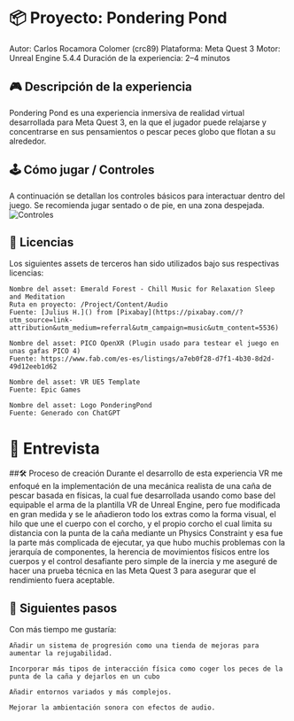 # 📦 Proyecto: Pondering Pond
Autor: Carlos Rocamora Colomer (crc89)
Plataforma: Meta Quest 3
Motor: Unreal Engine 5.4.4
Duración de la experiencia: 2–4 minutos

## 🎮 Descripción de la experiencia
Pondering Pond es una experiencia inmersiva de realidad virtual desarrollada para Meta Quest 3, en la que el jugador puede relajarse y concentrarse en sus pensamientos o pescar peces globo que flotan a su alrededor.

## 🕹️ Cómo jugar / Controles
A continuación se detallan los controles básicos para interactuar dentro del juego. Se recomienda jugar sentado o de pie, en una zona despejada.
![Controles](https://github.com/user-attachments/assets/26b72b5f-4199-4293-9565-33d2aa71ac53)


## 📜 Licencias
Los siguientes assets de terceros han sido utilizados bajo sus respectivas licencias:

    Nombre del asset: Emerald Forest - Chill Music for Relaxation Sleep and Meditation
    Ruta en proyecto: /Project/Content/Audio
    Fuente: [Julius H.]() from [Pixabay](https://pixabay.com//?utm_source=link-attribution&utm_medium=referral&utm_campaign=music&utm_content=5536)

    Nombre del asset: PICO OpenXR (Plugin usado para testear el juego en unas gafas PICO 4)
    Fuente: https://www.fab.com/es-es/listings/a7eb0f28-d7f1-4b30-8d2d-49d12eeb1d62

    Nombre del asset: VR UE5 Template
    Fuente: Epic Games

    Nombre del asset: Logo PonderingPond
    Fuente: Generado con ChatGPT



# 🎤 Entrevista
##🛠️ Proceso de creación
Durante el desarrollo de esta experiencia VR me enfoqué en la implementación de una mecánica realista de una caña de pescar basada en físicas, la cual fue desarrollada usando como base del equipable el arma de la plantilla VR de Unreal Engine, pero fue modificada en gran medida y se le añadieron todo los extras como la forma visual, el hilo que une el cuerpo con el corcho, y el propio corcho el cual limita su distancia con la punta de la caña mediante un Physics Constraint y esa fue la parte más complicada de ejecutar, ya que hubo muchis problemas con la jerarquía de componentes, la herencia de movimientos físicos entre los cuerpos y el control desafiante pero simple de la inercia y me aseguré de hacer una prueba técnica en las Meta Quest 3 para asegurar que el rendimiento fuera aceptable.

## 🔮 Siguientes pasos
Con más tiempo me gustaría:

    Añadir un sistema de progresión como una tienda de mejoras para aumentar la rejugabilidad.

    Incorporar más tipos de interacción física como coger los peces de la punta de la caña y dejarlos en un cubo
    
    Añadir entornos variados y más complejos.

    Mejorar la ambientación sonora con efectos de audio.
